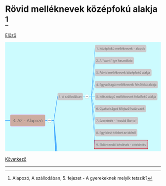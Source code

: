 # Rövid melléknevek középfokú alakja [^1]

[Előző](2.md)

![3.1](../images/3.1.png)



[Következő](4.md)

---
[^1]: Alapozó, A szállodában, 5. fejezet - A gyerekeknek melyik tetszik?